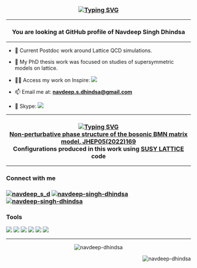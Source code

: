 <h3 align="center"> 

[![Typing SVG](https://readme-typing-svg.herokuapp.com/?lines=ਸਤਿ+ਸ਼੍ਰੀ+ਅਕਾਲ;Hello,+Welcome)](https://git.io/typing-svg)<br>

</h3>

<hr>

<h3 align="center">You are looking at GitHub profile of Navdeep Singh Dhindsa</h3>

<hr>

- 🔭 Current Postdoc work around Lattice QCD simulations.

- 🔭 My PhD thesis work was focused on studies of supersymmetric models on lattice. 

- 🧑‍💼 Access my work on Inspire: <a href="https://inspirehep.net/authors/1834593" ><img src="https://img.shields.io/badge/iNSPIRE-Navdeep Singh Dhindsa-blueviolet"   /></a>

- 📫 Email me at: **navdeep.s.dhindsa@gmail.com**

- 🎥 Skype: <a href="https://join.skype.com/invite/aTNhhLWshnkF" ><img src="https://img.shields.io/badge/Skype-Navdeep Singh Dhindsa-skyblue"   /></a>

<hr>

<h3 align="center">

[![Typing SVG](https://readme-typing-svg.herokuapp.com/?lines=Check+our+previous+work;More+to+appear+soon)](https://git.io/typing-svg)<br>
<a href="https://link.springer.com/article/10.1007/JHEP05(2022)169" />Non-perturbative phase structure of the bosonic BMN matrix model, JHEP05(2022)169 </a> <br>
Configurations produced in this work using <a href="https://github.com/daschaich/susy" />SUSY LATTICE </a> code 
</h3>

<hr>

<h3 align="left">Connect with me</h3>

<h3 align="left"> <a href="https://twitter.com/navdeep_s_d" target="blank"><img src="https://img.shields.io/badge/Twitter-Follow-9cf" alt="navdeep_s_d" /></a>  <a href="https://www.linkedin.com/in/navdeep-singh-dhindsa" target="blank"><img src="https://img.shields.io/badge/LinkedIn-Connect-blue" alt="navdeep-singh-dhindsa"  /></a>  <a href="https://www.researchgate.net/profile/Navdeep-Dhindsa" target="blank"><img src="https://img.shields.io/badge/ResearchGate-Follow-success" alt="navdeep-singh-dhindsa"  /></a>  </h3>

<h3 align="left">Tools</h3>
<p align="left"><a><img src="https://img.shields.io/badge/BASH-lightgray"/></a> <a><img src="https://img.shields.io/badge/C/C++-critical"/></a>  <a><img src="https://img.shields.io/badge/Python-yellow"/></a> <a><img src="https://img.shields.io/badge/LaTex-blue"/></a> <a><img src="https://img.shields.io/badge/Gnuplot-green"/></a> <a><img src="https://img.shields.io/badge/MPI-orange"/></a></p>

<hr>

<!--<p align="center">&nbsp;<img align="center" src="https://github-readme-stats.vercel.app/api?username=navdeep-dhindsa&show_icons=true&theme=dark&title_color=26ebeb&text_color=26ebeb&bg_color=3e0f0f&hide_border=true&locale=en" alt="navdeep-dhindsa" /> <img align="center" src="https://github-readme-streak-stats.herokuapp.com/?user=navdeep-dhindsa&theme=dark" alt="navdeep-dhindsa" /></p>-->


<p align="center"></p>

<p align="center"><img align="center" src="https://github-readme-stats.vercel.app/api/top-langs?username=navdeep-dhindsa&show_icons=true&theme=dark&title_color=26ebeb&text_color=26ebeb&bg_color=3e0f0f&hide_border=true&locale=en&layout=compact" alt="navdeep-dhindsa" /></p>


<p align="right"> <img src="https://komarev.com/ghpvc/?username=navdeep-dhindsa&label=Eyes&color=c01c28&style=plastic" alt="navdeep-dhindsa" /> </p>
